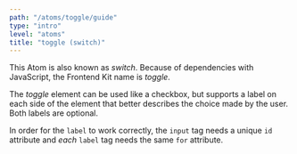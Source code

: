 ```yaml
---
path: "/atoms/toggle/guide"
type: "intro"
level: "atoms"
title: "toggle (switch)"
---
```


This Atom is also known as *switch*. Because of dependencies with JavaScript, the Frontend Kit name is *toggle*.

The *toggle* element can be used like a checkbox, but supports a label on each side of the element that better describes the choice made by the user. Both labels are optional.


<div class="frontend-kit__notification a-notification -warning"><i class="a-ui-icon a-ui-icon--ui-ic-warning"></i><div class="a-notification__content">
    In order for the <code>label</code> to work correctly, the <code>input</code> tag needs a unique <code>id</code> attribute and <em>each</em> <code>label</code> tag needs the same <code>for</code> attribute.
</div></div>
